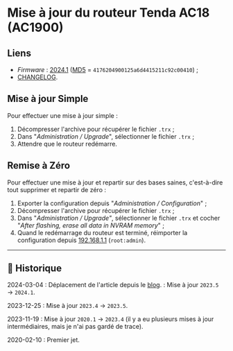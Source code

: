 # Mise à jour du routeur Tenda AC18 (AC1900)

## Liens

- *Firmware* : [2024.1](https://freshtomato.org/downloads/freshtomato-arm/2024/2024.1/freshtomato-TendaAC18-K26ARM-2024.1-AIO-64K.zip) ([MD5](https://freshtomato.org/downloads/freshtomato-arm/2024/2024.1/MD5SUM) = `4176204900125a6d4415211c92c00410`) ;
- [CHANGELOG](https://bitbucket.org/pedro311/freshtomato-arm/src/arm-master/CHANGELOG).

## Mise à jour Simple

Pour effectuer une mise à jour simple :

1. Décompresser l'archive pour récupérer le fichier `.trx` ;
2. Dans "*Administration / Upgrade*", sélectionner le fichier `.trx` ;
3. Attendre que le routeur redémarre.

## Remise à Zéro

Pour effectuer une mise à jour et repartir sur des bases saines, c'est-à-dire tout supprimer et repartir de zéro :

1. Exporter la configuration depuis "*Administration / Configuration*" ;
2. Décompresser l'archive pour récupérer le fichier `.trx` ;
3. Dans "*Administration / Upgrade"*, sélectionner le fichier `.trx` et cocher "*After flashing, erase all data in NVRAM memory*" ;
4. Quand le redémarrage du routeur est terminé, réimporter la configuration depuis [192.168.1.1](http://192.168.1.1/) (`root:admin`).

---

## 📜 Historique

2024-03-04
: Déplacement de l'article depuis le [blog](https://www.tiger-222.fr/?d=2020/02/10/14/23/58-tenda-ac18-ac1900).
: Mise à jour `2023.5` → `2024.1`.

2023-12-25
: Mise à jour `2023.4` → `2023.5`.

2023-11-19
: Mise à jour `2020.1` → `2023.4` (il y a eu plusieurs mises à jour intermédiaires, mais je n'ai pas gardé de trace).

2020-02-10
: Premier jet.
